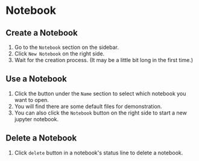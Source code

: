 # Notebook

## Create a Notebook
1. Go to the `Notebook` section on the sidebar.
2. Click `New Notebook` on the right side.
3. Wait for the creation process. (It may be a little bit long in the first time.)

## Use a Notebook
1. Click the button under the `Name` section to select which notebook you want to open.
2. You will find there are some default files for demonstration.
3. You can also click the `Notebook` button on the right side to start a new jupyter notebook.

## Delete a Notebook
1. Click `delete` button in a notebook's status line to delete a notebook.